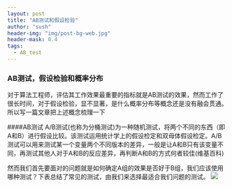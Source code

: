 ```yaml
---
layout: post
title: "AB测试和假设检验"
author: "sush"
header-img: "img/post-bg-web.jpg"
header-mask: 0.4
tags:
  - AB_test
---
```

### **AB测试，假设检验和概率分布**
对于算法工程师，评估其工作效果最重要的指标就是AB测试的效果，然而工作了很长时间，对于假设检验，显不显著，是什么概率分布等概念还是没有融会贯通。所以写一篇文章把上述概念梳理一下

####AB测试
A/B测试(也称为分桶测试)为一种随机测试，将两个不同的东西（即A和B）进行假设比较。该测试运用统计学上的假设检定和双母体假设检定。A/B测试可以用来测试某一个变量两个不同版本的差异，一般是让A和B只有该变量不同，再测试其他人对于A和B的反应差异，再判断A和B的方式何者较佳(维基百科)

然而我们首先要面对的问题就是如何确定A组的效果是否好于B组，我们应该使用哪种测试？下表总结了常见的测试，由我们来选择最适合我们问题的测试。
<img src="/blog/img/in-post/ab_test/AB_test.png">




